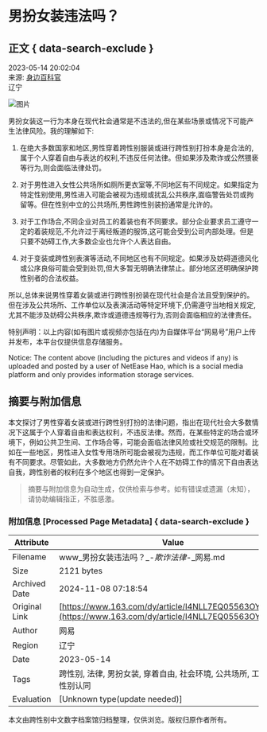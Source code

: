 # 男扮女装违法吗？

## 正文 { data-search-exclude }


2023-05-14 20:02:04  
来源: [身边百科官](https://www.163.com/dy/media/T1683642009995.html)  
辽宁  

![图片](https://static.ws.126.net/163/f2e/dy_media/dy_media/static/images/ipLocation.f6d00eb.svg)

男扮女装这一行为本身在现代社会通常是不违法的,但在某些场景或情况下可能产生法律风险。我的理解如下:

1. 在绝大多数国家和地区,男性穿着跨性别服装或进行跨性别打扮本身是合法的,属于个人穿着自由与表达的权利,不违反任何法律。但如果涉及欺诈或公然猥亵等行为,则会面临法律处罚。

2. 对于男性进入女性公共场所如厕所更衣室等,不同地区有不同规定。如果指定为特定性别使用,男性进入可能会被视为违规或扰乱公共秩序,面临警告处罚或拘留等。但在性别中立的公共场所,男性跨性别装扮通常是允许的。

3. 对于工作场合,不同企业对员工的着装也有不同要求。部分企业要求员工遵守一定的着装规范,不允许过于离经叛道的服饰,这可能会受到公司内部处理。但是只要不妨碍工作,大多数企业也允许个人表达自由。

4. 对于变装或跨性别表演等活动,不同地区也有不同规定。如果涉及妨碍道德风化或公序良俗可能会受到处罚,但大多暂无明确法律禁止。部分地区还明确保护跨性别者的合法权益。

所以,总体来说男性穿着女装或进行跨性别扮装在现代社会是合法且受到保护的。但在涉及公共场所、工作单位以及表演活动等特定环境下,仍需遵守当地相关规定,尤其不能涉及妨碍公共秩序,欺诈或道德违规等行为,否则会面临相应的法律责任。

特别声明：以上内容(如有图片或视频亦包括在内)为自媒体平台“网易号”用户上传并发布，本平台仅提供信息存储服务。

Notice: The content above (including the pictures and videos if any) is uploaded and posted by a user of NetEase Hao, which is a social media platform and only provides information storage services.

## 摘要与附加信息

<!-- tcd_abstract -->
本文探讨了男性穿着女装或进行跨性别打扮的法律问题，指出在现代社会大多数情况下这属于个人穿着自由和表达权利，不违反法律。然而，在某些特定的场合或环境下，例如公共卫生间、工作场合等，可能会面临法律风险或社交规范的限制。比如在一些地区，男性进入女性专用场所可能会被视为违规，而工作单位可能对着装有不同要求。尽管如此，大多数地方仍然允许个人在不妨碍工作的情况下自由表达自我，跨性别者的权利在多个地区也得到一定保护。
<!-- tcd_abstract_end -->

> 摘要与附加信息为自动生成，仅供检索与参考。如有错误或遗漏（未知），请协助编辑指正，不胜感激。

### 附加信息 [Processed Page Metadata] { data-search-exclude }

| Attribute       | Value                                  |
|-----------------|----------------------------------------|
| Filename        | www_男扮女装违法吗？_-_欺诈法律_-_网易.md                             |
| Size            | 2121 bytes                           |
| Archived Date   | 2024-11-08 07:18:54                             |
| Original Link   | [https://www.163.com/dy/article/I4NLL7EQ05563OY7.html](https://www.163.com/dy/article/I4NLL7EQ05563OY7.html)                       |
| Author          | 网易                               |
| Region          | 辽宁                               |
| Date            | 2023-05-14                                 |
| Tags            | 跨性别, 法律, 男扮女装, 穿着自由, 社会环境, 公共场所, 工作场合, 性别认同                                 |
| Evaluation            | [Unknown type(update needed)]                                 |
<!-- tcd_table_end -->

本文由跨性别中文数字档案馆归档整理，仅供浏览。版权归原作者所有。
